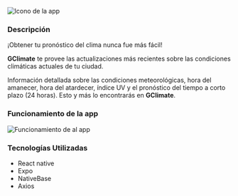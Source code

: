 ![Icono de la app](https://github.com/ProgMovil/WeatherApp/blob/Develop/icons/clima.png)

### Descripción
¡Obtener tu pronóstico del clima nunca fue más fácil!

**GClimate** te provee las actualizaciones más recientes sobre las condiciones climáticas actuales de tu ciudad.

Información detallada sobre las condiciones meteorológicas, hora del amanecer, hora del atardecer, índice UV y el pronóstico del tiempo a corto plazo (24 horas). Esto y más lo encontrarás en **GClimate**.

### Funcionamiento de la app

![Funcionamiento de al app](https://github.com/ProgMovil/WeatherApp/blob/Develop/icons/Funcionamiento%20de%20la%20app.png)

### Tecnologías Utilizadas
* React native
* Expo
* NativeBase
* Axios
